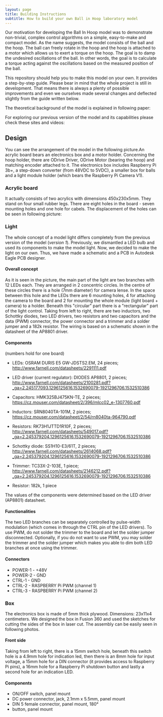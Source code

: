 ```yaml
---
layout: page
title: Building Instructions
subtitle: How to build your own Ball in Hoop laboratory model
---
```

<!-- 
# Ball in Hoop 

## Introduction -->

Our motivation for developing the Ball In Hoop model was to demonstrate non-trivial, complex control algorithms on a simple, easy-to-make and compact model. As the name suggests, the model consists of the ball and the hoop. The ball can freely rotate in the hoop and the hoop is attached to a motor which allows us to exert a torque on the hoop. The goal is to damp the undesired oscillations of the ball. In other words, the goal is to calculate a torque acting against the oscillations based on the measured position of the ball.

This repository should help you to make this model on your own. It provides a step-by-step guide. Please bear in mind that the whole project is still in development. That means there is always a plenty of possible improvements and even we ourselves made several changes and deflected slightly from the guide written below.

The theoretical background of the model is explained in following paper:

For exploring our previous version of the model and its capabilities please check these sites and videos:

## Design

You can see the arrangement of the model in the following picture.An acrylic board bears an electronics box and a motor holder. Concerning the hoop holder, there are ODrive Driver, ODrive Motor (bearing the hoop) and matching encoder attached to it. The electronics box includes Raspberry Pi 3b+, a step-down converter (from 48VDC to 5VDC), a smaller box for balls and a light module holder (which bears the Raspberry Pi Camera V1). 

### Acrylic board

It actually consists of two acrylics with dimensions 450x230x5mm. They stand on four small rubber legs. There are eight holes in the board - seven mounting holes and one hole for cabels. The displacement of the holes can be seen in following picture:

### Light

The whole concept of a model light differs completely from the previous version of the model (*version 1*). Previously, we dismantled a LED bulb and used its components to make the model light. Now, we decided to make the light on our own. Thus, we have made a schematic and a PCB in Autodesk Eagle PCB designer.

#### Overall concept

As it is seen in the picture, the main part of the light are two branches with 12 LEDs each. They are arranged in 2 concentric circles. In the centre of these circles there is a hole (7mm diameter) for camera lense. In the space between this hole and the LEDs there are 6 mounting holes, 4 for attaching the camera to the board and 2 for mounting the whole module (light board + camera) to a holder. Beneath this "circular" part there is a "rectangular" part of the light control. Taking from left to right, there are two inductors, two Schottky diodes, two LED drivers, two resistors and two capacitors and the data (PWM) connector, the power connector and a trimmer and a solder jumper and a 182k resistor. The wiring is based on a schematic shown in the datasheet of the AP8801 driver.

#### Components
 (numbers hold for one board)

- LEDs: OSRAM DURIS E5 GW-JDSTS2.EM, 24 pieces; http://www.farnell.com/datasheets/2291111.pdf

- LED driver (current regulator): DIODES AP8801, 2 pieces; http://www.farnell.com/datasheets/2100281.pdf?_ga=2.245177093.1296125616.1532690079-1921296706.1532510386
- Capacitors: HMK325BJ475KN-TE, 2 pieces; https://cz.mouser.com/datasheet/2/396/mlcc02_e-1307760.pdf
- Inductors: SRN8040TA-101M, 2 pieces; https://cz.mouser.com/datasheet/2/54/rn8040ta-964790.pdf
- Resistors: RK73H1JTTD1R10F, 2 pieces; http://www.farnell.com/datasheets/549017.pdf?_ga=2.245379204.1296125616.1532690079-1921296706.1532510386
- Schottky diode: SS1H10-E3/61T, 2 pieces; http://www.farnell.com/datasheets/2614068.pdf?_ga=2.245379204.1296125616.1532690079-1921296706.1532510386
- Trimmer: TC33X-2-103E, 1 piece; http://www.farnell.com/datasheets/2146212.pdf?_ga=2.245379204.1296125616.1532690079-1921296706.1532510386
- Resistor: 182k, 1 piece

The values of the components were determined based on the LED driver (AP8801) datasheet.

#### Functionalities

The two LED branches can be separately controlled by pulse-width modulation (which comes in through the CTRL pin of the LED drivers). To use PWM, do not solder the trimmer to the board and let the solder jumper disconnected. Optionally, if you do not want to use PWM, you may solder the trimmer and the solder jumper which makes you able to dim both LED branches at once using the trimmer.

#### Connectors

- POWER-1 - +48V
- POWER-2 - GND
- CTRL-1 - GND
- CTRL-2 - RASPBERRY Pi PWM (channel 1)
- CTRL-3 - RASPBERRY Pi PWM (channel 2)

### Box

The electronics box is made of 5mm thick plywood. Dimensions: 23x11x4 centimeters. We designed the box in Fusion 360 and used the sketches for cutting the sides of the box in laser cut. The assembly can be easily seen in following photos.

#### Front side

Taking from left to right, there is a 15mm switch hole, beneath this switch hole is a 4.9mm hole for indication led, then there is an 8mm hole for input voltage, a 15mm hole for a DIN connector (it provides access to Raspberry Pi pins), a 16mm hole for a Raspberry Pi shutdown button and lastly a second hole for an indication LED.

#### Components 

- ON/OFF switch, panel mount
- DC power connector, jack, 2.1mm x 5.5mm, panel mount
- DIN 5 female connector, panel mount, 180°
- button, panel mount